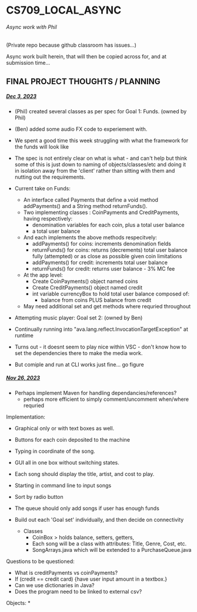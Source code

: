 # CS709_LOCAL_ASYNC
###### Async work with Phil

(Private repo because github classroom has issues...)

Async work built herein, that will then be copied across for, and at submission time...


## FINAL PROJECT THOUGHTS / PLANNING

##### <u>Dec 3, 2023</u>

* (Phil) created several classes as per spec for Goal 1: Funds. (owned by Phil)
* (Ben) added some audio FX code to experiement with.
* We spent a good time this week struggling with what the framework for the funds will look like
* The spec is not entirely clear on what is what - and can't help but think some of this is just down to naming of objects/classes/etc and doing it in isolation away from the 'client' rather than sitting with them and nutting out the requirements.
* Current take on Funds: 
  * An interface called Payments that define a void method addPayments() and a String method returnFunds().
  * Two implementing classes : CoinPayments and CreditPayments, having respectively:
    * denomination variables for each coin, plus a total user balance
    * a total user balance
  * And each implements the above methods respecitvely:
    * addPayments() for coins:  increments denomination fields
    * returnFunds() for coins: returns (decrements) total user balance fully (attempted) or as close as possible given coin limitations
    * addPayments() for credit: increments total user balance
    * returnFunds() for credit: returns user balance - 3% MC fee
  * At the app level:
    * Create CoinPayments() object named coins
    * Create CreditPayments() object named credit
    * int variable currencyBox to hold total user balance composed of:
      * balance from coins PLUS balance from credit
  * May need additional set and get methods where requried throughout

* Attempting music player: Goal set 2:  (owned by Ben)
* Continually running into "ava.lang.reflect.InvocationTargetException" at runtime
* Turns out - it doesnt seem to play nice within VSC - don't know how to set the dependencies there to make the media work.
* But comiple and run at CLI works just fine...  go figure



 
##### <u>Nov 26, 2023</u>

* Perhaps implement Maven for handling dependancies/references?
  * perhaps more efficient to simply comment/uncomment when/where requried

Implementation:
* Graphical only or with text boxes as well. 
* Buttons for each coin deposited to the machine
* Typing in coordinate of the song. 
* GUI all in one box without switching states.
* Each song should display the title, artist, and cost to play.
* Starting in command line to input songs
* Sort by radio button
* The queue should only add songs if user has enough funds
* Build out each 'Goal set' individually, and then decide on connectivity

  - Classes
    * CoinBox  > holds balance, setters, getters, 
    * Each song will be a class with attributes: Title, Genre, Cost, etc.
    * SongArrays.java which will be extended to a PurchaseQueue.java <ArrayList> 


Questions to be questioned:
* What is creditPayments vs coinPayments?
* If (credit == credit card) {have user input amount in a textbox.}
* Can we use dictionaries in Java?
* Does the program need to be linked to external csv?


Objects:
* 